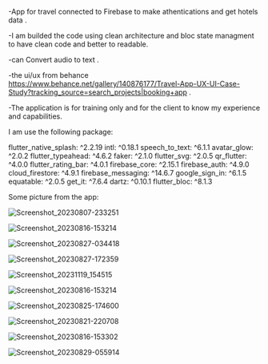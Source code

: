 
-App for travel connected to Firebase to make athentications and get hotels data .

-I am builded the code using clean architecture and bloc state managment to have clean code and better to readable.

-can Convert audio to text .

-the ui/ux from behance  https://www.behance.net/gallery/140876177/Travel-App-UX-UI-Case-Study?tracking_source=search_projects|booking+app .

-The application is for training only and for the client to know my experience and capabilities.




I am use the following package:

  flutter_native_splash: ^2.2.19
  intl: ^0.18.1
  speech_to_text: ^6.1.1
  avatar_glow: ^2.0.2
  flutter_typeahead: ^4.6.2
  faker: ^2.1.0
  flutter_svg: ^2.0.5
  qr_flutter: ^4.0.0
  flutter_rating_bar: ^4.0.1
  firebase_core: ^2.15.1
  firebase_auth: ^4.9.0
  cloud_firestore: ^4.9.1
  firebase_messaging: ^14.6.7
  google_sign_in: ^6.1.5
  equatable: ^2.0.5
  get_it: ^7.6.4
  dartz: ^0.10.1
  flutter_bloc: ^8.1.3




  Some picture from the app:

![Screenshot_20230807-233251](https://github.com/Gaith-Kozali/travel_app/assets/142360873/6df723ce-4a9b-4d3e-b6f3-f6d7404b8d22)



![Screenshot_20230816-153214](https://github.com/Gaith-Kozali/travel_app/assets/142360873/89c0bd86-6598-4cab-ac4c-764a96a0acdf)



![Screenshot_20230827-034418](https://github.com/Gaith-Kozali/travel_app/assets/142360873/cf067f33-0618-480b-83b7-5f40a7750941)



![Screenshot_20230827-172359](https://github.com/Gaith-Kozali/travel_app/assets/142360873/3f470525-65ae-4407-9532-3a9f36df8459)




![Screenshot_20231119_154515](https://github.com/Gaith-Kozali/travel_app/assets/142360873/95f8b8c1-6823-42c3-bfab-6a1c224f8469)






![Screenshot_20230816-153214](https://github.com/Gaith-Kozali/travel_app/assets/142360873/64abe333-33f6-4c0d-8ca7-da0163524d4d)





![Screenshot_20230825-174600](https://github.com/Gaith-Kozali/travel_app/assets/142360873/218c88e4-29dd-4d9d-8c64-79316080e76e)




![Screenshot_20230821-220708](https://github.com/Gaith-Kozali/travel_app/assets/142360873/2d2cf782-2eb3-4436-88de-05453bfd5344)





![Screenshot_20230816-153302](https://github.com/Gaith-Kozali/travel_app/assets/142360873/5db82eed-3d3d-4b5a-92d8-d842db4b2d6c)




![Screenshot_20230829-055914](https://github.com/Gaith-Kozali/travel_app/assets/142360873/a27782b3-332d-41ab-8b24-7cbbbf1f0de3)








  
